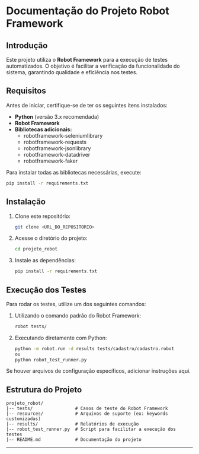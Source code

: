 # Documentação do Projeto Robot Framework

## Introdução
Este projeto utiliza o **Robot Framework** para a execução de testes automatizados. O objetivo é facilitar a verificação da funcionalidade do sistema, garantindo qualidade e eficiência nos testes.

## Requisitos
Antes de iniciar, certifique-se de ter os seguintes itens instalados:

- **Python** (versão 3.x recomendada)
- **Robot Framework**
- **Bibliotecas adicionais:**
  - robotframework-seleniumlibrary
  - robotframework-requests
  - robotframework-jsonlibrary
  - robotframework-datadriver
  - robotframework-faker  

Para instalar todas as bibliotecas necessárias, execute:
```sh
pip install -r requirements.txt
```

## Instalação
1. Clone este repositório:
   ```sh
   git clone <URL_DO_REPOSITORIO>
   ```
2. Acesse o diretório do projeto:
   ```sh
   cd projeto_robot
   ```
3. Instale as dependências:
   ```sh
   pip install -r requirements.txt
   ```

## Execução dos Testes
Para rodar os testes, utilize um dos seguintes comandos:

1. Utilizando o comando padrão do Robot Framework:
   ```sh
   robot tests/
   ```
2. Executando diretamente com Python:
   ```sh
   python -m robot.run -d results tests/cadastro/cadastro.robot
   ou
   python robot_test_runner.py
   ```

Se houver arquivos de configuração específicos, adicionar instruções aqui.

## Estrutura do Projeto
```
projeto_robot/
|-- tests/                # Casos de teste do Robot Framework
|-- resources/            # Arquivos de suporte (ex: keywords customizadas)
|-- results/              # Relatórios de execução
|-- robot_test_runner.py  # Script para facilitar a execução dos testes
|-- README.md             # Documentação do projeto
```

---

